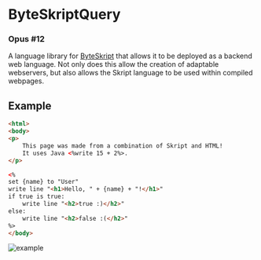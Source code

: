 # ByteSkriptQuery

### Opus #12

A language library for [ByteSkript](https://docs.byteskript.org) that allows it to be deployed as a backend web language.
Not only does this allow the creation of adaptable webservers, but also allows the Skript language to be used within compiled webpages.

## Example

```html
<html>
<body>
<p>
    This page was made from a combination of Skript and HTML!
    It uses Java <%write 15 + 2%>.
</p>

<%
set {name} to "User"
write line "<h1>Hello, " + {name} + "!</h1>"
if true is true:
    write line "<h2>true :)</h2>"
else:
    write line "<h2>false :(</h2>"
%>
</body>
```

![example](https://cdn.discordapp.com/attachments/769256724854472714/926505033711910952/unknown.png)
